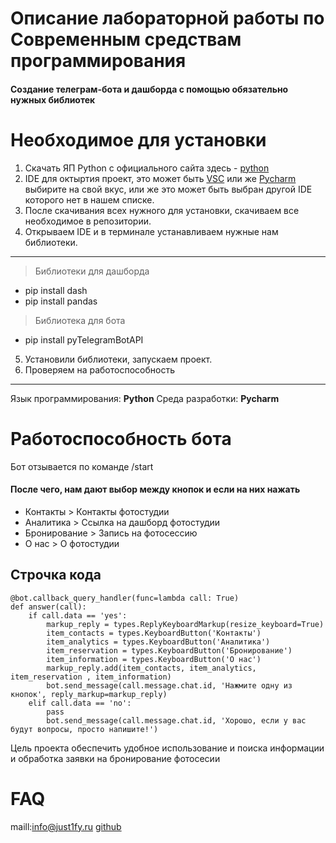 # Описание лабораторной работы по Современным средствам программирования
####  Создание телеграм-бота и дашборда с помощью обязательно нужных библиотек

# Необходимое для установки
1. Скачать ЯП Python c официального сайта здесь - [python](https://www.python.org/downloads/)
2. IDE для октыртия проект, это может быть [VSC](https://code.visualstudio.com/) или же [Pycharm](https://www.jetbrains.com/pycharm/download/?section=windows) выбирите на свой вкус, или же это может быть выбран другой IDE которого нет в нашем списке.
3. После скачивания всех нужного для установки, скачиваем все необходимое в репозитории.
4. Открываем IDE и в терминале устанавливаем нужные нам библиотеки.
-----------------------------
> Библиотеки для дашборда
* pip install dash
* pip install pandas
> Библиотека для бота
* pip install pyTelegramBotAPI
5. Установили библиотеки, запускаем проект.
6. Проверяем на работоспособность
-----------------------------
Язык программирования: __Python__
Среда разработки: __Pycharm__

 # Работоспособность бота
Бот отзывается по команде /start
#### После чего, нам дают выбор между кнопок и если на них нажать 
* Контакты > Контакты фотостудии
* Аналитика > Ссылка на дашборд фотостудии
* Бронирование > Запись на фотосессию
* О нас > О фотостудии 

## Строчка кода
```
@bot.callback_query_handler(func=lambda call: True)
def answer(call):
    if call.data == 'yes':
        markup_reply = types.ReplyKeyboardMarkup(resize_keyboard=True)
        item_contacts = types.KeyboardButton('Контакты')
        item_analytics = types.KeyboardButton('Аналитика')
        item_reservation = types.KeyboardButton('Бронирование')
        item_information = types.KeyboardButton('О нас')
        markup_reply.add(item_contacts, item_analytics, item_reservation , item_information)
        bot.send_message(call.message.chat.id, 'Нажмите одну из кнопок', reply_markup=markup_reply)
    elif call.data == 'no':
        pass
        bot.send_message(call.message.chat.id, 'Хорошо, если у вас будут вопросы, просто напишите!')
```

Цель проекта обеспечить удобное использование и поиска информации и обработка заявки на бронирование фотосесии

# FAQ 
 maill:info@just1fy.ru [github](https://github.com/jus71fy)

